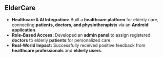 ## ElderCare

- **Healthcare & AI Integration:** Built a **healthcare platform** for elderly care, connecting **patients, doctors, and physiotherapists** via an **Android application**.
- **Role-Based Access:** Developed an **admin panel** to assign registered **doctors** to elderly **patients** for personalized care.
- **Real-World Impact:** Successfully received positive feedback from **healthcare professionals** and **elderly users**.
